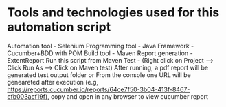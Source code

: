 # Tools and technologies used for this automation script
Automation tool - Selenium
Programming tool - Java
Framework - Cucumber+BDD with POM
Build tool - Maven
Report generation - ExtentReport
Run this script from Maven Test - (Right click on Project --> Click Run As --> Click on Maven test)
After running, a pdf report will be generated test output folder
                   or
From the console one URL will be geneareted after execution (e.g, https://reports.cucumber.io/reports/64ce7f50-3b04-413f-8467-cfb003acf19f), copy and open in any browser to view cucumber report
